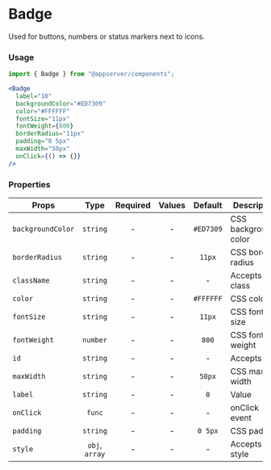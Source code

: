 # Badge

Used for buttons, numbers or status markers next to icons.

### Usage

```js
import { Badge } from "@appserver/components";
```

```jsx
<Badge
  label="10"
  backgroundColor="#ED7309"
  color="#FFFFFF"
  fontSize="11px"
  fontWeight={800}
  borderRadius="11px"
  padding="0 5px"
  maxWidth="50px"
  onClick={() => {}}
/>
```

### Properties

| Props             |      Type      | Required | Values |  Default  | Description          |
| ----------------- | :------------: | :------: | :----: | :-------: | -------------------- |
| `backgroundColor` |    `string`    |    -     |   -    | `#ED7309` | CSS background-color |
| `borderRadius`    |    `string`    |    -     |   -    |  `11px`   | CSS border-radius    |
| `className`       |    `string`    |    -     |   -    |     -     | Accepts class        |
| `color`           |    `string`    |    -     |   -    | `#FFFFFF` | CSS color            |
| `fontSize`        |    `string`    |    -     |   -    |  `11px`   | CSS font-size        |
| `fontWeight`      |    `number`    |    -     |   -    |   `800`   | CSS font-weight      |
| `id`              |    `string`    |    -     |   -    |     -     | Accepts id           |
| `maxWidth`        |    `string`    |    -     |   -    |  `50px`   | CSS max-width        |
| `label`           |    `string`    |    -     |   -    |    `0`    | Value                |
| `onClick`         |     `func`     |    -     |   -    |     -     | onClick event        |
| `padding`         |    `string`    |    -     |   -    |  `0 5px`  | CSS padding          |
| `style`           | `obj`, `array` |    -     |   -    |     -     | Accepts css style    |
